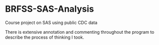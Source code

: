 # BRFSS-SAS-Analysis
Course project on SAS using public CDC data


There is extensive annotation and commenting throughout the program to describe the process of thinking I took. 
